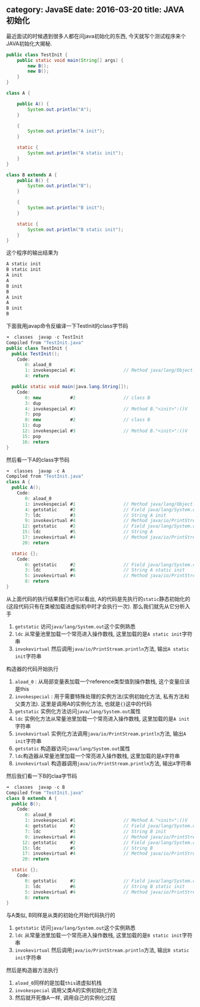 category: JavaSE
date: 2016-03-20
title: JAVA 初始化
---
最近面试的时候遇到很多人都在问java初始化的东西, 今天就写个测试程序来个JAVA初始化大揭秘.
```java
public class TestInit {
    public static void main(String[] args) {
        new B();
        new B();
    }
}

class A {

    public A() {
        System.out.println("A");
    }

    {
        System.out.println("A init");
    }

    static {
        System.out.println("A static init");
    }
}

class B extends A {
    public B() {
        System.out.println("B");
    }

    {
        System.out.println("B init");
    }

    static {
        System.out.println("B static init");
    }
}
```
这个程序的输出结果为
```bash
A static init
B static init
A init
A
B init
B
A init
A
B init
B
```

下面我用javap命令反编译一下TestInit的class字节码
```java
➜  classes  javap -c TestInit
Compiled from "TestInit.java"
public class TestInit {
  public TestInit();
    Code:
       0: aload_0
       1: invokespecial #1                  // Method java/lang/Object."<init>":()V
       4: return

  public static void main(java.lang.String[]);
    Code:
       0: new           #2                  // class B
       3: dup
       4: invokespecial #3                  // Method B."<init>":()V
       7: pop
       8: new           #2                  // class B
      11: dup
      12: invokespecial #3                  // Method B."<init>":()V
      15: pop
      16: return
}
```
然后看一下A的class字节码
```java
➜  classes  javap -c A
Compiled from "TestInit.java"
class A {
  public A();
    Code:
       0: aload_0
       1: invokespecial #1                  // Method java/lang/Object."<init>":()V
       4: getstatic     #2                  // Field java/lang/System.out:Ljava/io/PrintStream;
       7: ldc           #3                  // String A init
       9: invokevirtual #4                  // Method java/io/PrintStream.println:(Ljava/lang/String;)V
      12: getstatic     #2                  // Field java/lang/System.out:Ljava/io/PrintStream;
      15: ldc           #5                  // String A
      17: invokevirtual #4                  // Method java/io/PrintStream.println:(Ljava/lang/String;)V
      20: return

  static {};
    Code:
       0: getstatic     #2                  // Field java/lang/System.out:Ljava/io/PrintStream;
       3: ldc           #6                  // String A static init
       5: invokevirtual #4                  // Method java/io/PrintStream.println:(Ljava/lang/String;)V
       8: return
}
```
从上面代码的执行结果我们也可以看出, A的代码是先执行的`static`静态初始化的(这段代码只有在类被加载进虚拟机中时才会执行一次). 那么我们就先从它分析入手
1. `getstatic` 访问`java/lang/System.out`这个实例熟悉
2. `ldc` 从常量池里加载一个常亮进入操作数栈, 这里加载的是`A static init`字符串
3. `invokevirtual` 然后调用`java/io/PrintStream.println`方法, 输出`A static init`字符串

构造器的代码开始执行
1. `aload_0` : 从局部变量表加载一个reference类型值到操作数栈, 这个变量应该是this
2. `invokespecial` : 用于需要特殊处理的实例方法(实例初始化方法, 私有方法和父类方法). 这里是调用A的实例化方法, 也就是`{}`这中的代码
3. `getstatic` 实例化方法访问`java/lang/System.out`属性
4. `ldc` 实例化方法从常量池里加载一个常亮进入操作数栈, 这里加载的是`A init`字符串
5. `invokevirtual` 实例化方法调用`java/io/PrintStream.println`方法, 输出`A init`字符串
6. `getstatic` 构造器访问`java/lang/System.out`属性
7. `ldc`构造器从常量池里加载一个常亮进入操作数栈, 这里加载的是`A`字符串
8. `invokevirtual` 构造器调用`java/io/PrintStream.println`方法, 输出`A`字符串


然后我们看一下B的claa字节码
```java
➜  classes  javap -c B
Compiled from "TestInit.java"
class B extends A {
  public B();
    Code:
       0: aload_0
       1: invokespecial #1                  // Method A."<init>":()V
       4: getstatic     #2                  // Field java/lang/System.out:Ljava/io/PrintStream;
       7: ldc           #3                  // String B init
       9: invokevirtual #4                  // Method java/io/PrintStream.println:(Ljava/lang/String;)V
      12: getstatic     #2                  // Field java/lang/System.out:Ljava/io/PrintStream;
      15: ldc           #5                  // String B
      17: invokevirtual #4                  // Method java/io/PrintStream.println:(Ljava/lang/String;)V
      20: return

  static {};
    Code:
       0: getstatic     #2                  // Field java/lang/System.out:Ljava/io/PrintStream;
       3: ldc           #6                  // String B static init
       5: invokevirtual #4                  // Method java/io/PrintStream.println:(Ljava/lang/String;)V
       8: return
}
```
与A类似, B同样是从类的初始化开始代码执行的
1. `getstatic` 访问`java/lang/System.out`这个实例熟悉
2. `ldc` 从常量池里加载一个常亮进入操作数栈, 这里加载的是`B static init`字符串
3. `invokevirtual` 然后调用`java/io/PrintStream.println`方法, 输出`B static init`字符串

然后是构造器方法执行
1. `aload_0`同样的是加载`this`进虚拟机栈
2. `invokespecial` 调用父类A的实例初始化方法
3. 然后就开死像A一样, 调用自己的实例化过程
